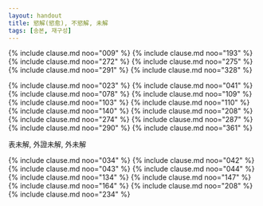 ```yaml
---
layout: handout
title: 慾解(慾愈), 不慾解, 未解
tags: [송본, 재구성]
---
```



{% include clause.md noo="009" %}
{% include clause.md noo="193" %}
{% include clause.md noo="272" %}
{% include clause.md noo="275" %}
{% include clause.md noo="291" %}
{% include clause.md noo="328" %}

{% include clause.md noo="023" %}
{% include clause.md noo="041" %}
{% include clause.md noo="078" %}
{% include clause.md noo="109" %}
{% include clause.md noo="103" %}
{% include clause.md noo="110" %}
{% include clause.md noo="140" %}
{% include clause.md noo="208" %}
{% include clause.md noo="274" %}
{% include clause.md noo="287" %}
{% include clause.md noo="290" %}
{% include clause.md noo="361" %}

表未解, 外證未解, 外未解

{% include clause.md noo="034" %}
{% include clause.md noo="042" %}
{% include clause.md noo="043" %}
{% include clause.md noo="044" %}
{% include clause.md noo="134" %}
{% include clause.md noo="147" %}
{% include clause.md noo="164" %}
{% include clause.md noo="208" %}
{% include clause.md noo="234" %}
